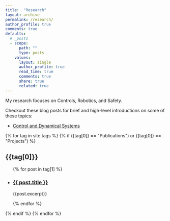 ```yaml
---
title:  "Research"
layout: archive
permalink: /research/
author_profile: true
comments: true
defaults:
  # _posts
  - scope:
      path: ""
      type: posts
    values:
      layout: single
      author_profile: true
      read_time: true
      comments: true
      share: true
      related: true
---
```

My research focuses on Controls, Robotics, and Safety. 

Checkout these blog posts for brief and high-level introductions on some of these topics:
  * [Control and Dynamical Systems](/blogs/Control-and-Dynamical-Systems)


{% for tag in site.tags %}
{% if ({tag[0]} == "Publications") or ({tag[0]} == "Projects") %}
<h2>{{tag[0]}}</h2>
<ul>
{% for post in tag[1] %}
<li>
<h3><a href="{{ post.url }}">{{ post.title }}</a> </h3>
{{post.excerpt}}</li>

{% endfor %}
</ul>
{% endif %}
{% endfor %}